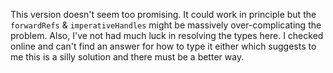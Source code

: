 This version doesn't seem too promising.
It could work in principle but the `forwardRefs` & `imperativeHandles` might be massively over-complicating the problem.
Also, I've not had much luck in resolving the types here. I checked online and can't find an answer for how to type it either which suggests to me this is a silly solution and there must be a better way.
